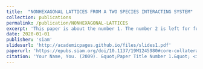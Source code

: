 ```yaml
---
title:  "NONHEXAGONAL LATTICES FROM A TWO SPECIES INTERACTING SYSTEM"
collection: publications
permalink: /publication/NONHEXAGONAL-LATTICES
excerpt: 'This paper is about the number 1. The number 2 is left for future work.'
date: 2020-01-01
publisher: 'siam'
slidesurl: 'http://academicpages.github.io/files/slides1.pdf'
paperurl: 'https://epubs.siam.org/doi/10.1137/19M1245980#core-collateral-purchase-access'
citation: 'Your Name, You. (2009). &quot;Paper Title Number 1.&quot; <i>Journal 1</i>. 1(1).'
---
```


